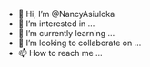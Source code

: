 - 👋 Hi, I’m @NancyAsiuloka
- 👀 I’m interested in ...
- 🌱 I’m currently learning ...
- 💞️ I’m looking to collaborate on ...
- 📫 How to reach me ...

<!---
NancyAsiuloka/NancyAsiuloka is a ✨ special ✨ repository because its `README.md` (this file) appears on your GitHub profile.
You can click the Preview link to take a look at your changes.
--->
